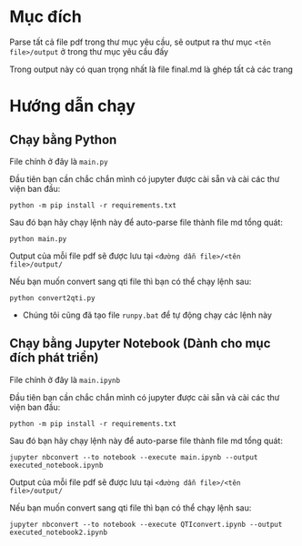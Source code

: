 # Mục đích
Parse tất cả file pdf trong thư mục yêu cầu, sẽ output ra thư mục `<tên file>/output` ở trong thư mục yêu cầu đấy

Trong output này có quan trọng nhất là file final.md là ghép tất cả các trang

# Hướng dẫn chạy

## Chạy bằng Python

File chính ở đây là `main.py`

Đầu tiên bạn cần chắc chắn mình có jupyter được cài sẵn và cài các thư viện ban đầu:
```
python -m pip install -r requirements.txt
```
Sau đó bạn hãy chạy lệnh này để auto-parse file thành file md tổng quát:
```
python main.py
```
Output của mỗi file pdf sẽ được lưu tại `<đường dẫn file>/<tên file>/output/`

Nếu bạn muốn convert sang qti file thì bạn có thể chạy lệnh sau:
```
python convert2qti.py
```
* Chúng tôi cũng đã tạo file `runpy.bat` để tự động chạy các lệnh này

## Chạy bằng Jupyter Notebook (Dành cho mục đích phát triển)

File chính ở đây là `main.ipynb`

Đầu tiên bạn cần chắc chắn mình có jupyter được cài sẵn và cài các thư viện ban đầu:
```
python -m pip install -r requirements.txt
```
Sau đó bạn hãy chạy lệnh này để auto-parse file thành file md tổng quát:
```
jupyter nbconvert --to notebook --execute main.ipynb --output executed_notebook.ipynb
```
Output của mỗi file pdf sẽ được lưu tại `<đường dẫn file>/<tên file>/output/`

Nếu bạn muốn convert sang qti file thì bạn có thể chạy lệnh sau:
```
jupyter nbconvert --to notebook --execute QTIconvert.ipynb --output executed_notebook2.ipynb
```
